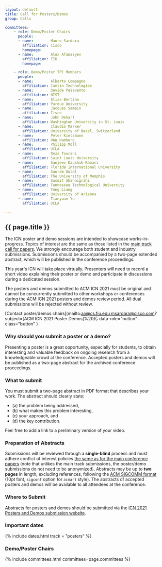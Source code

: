 ```yaml
---
layout: default
title: Call for Posters/Demos
group: Calls

committees:
    - role: Demo/Poster Chairs
      people:
      - name:        Mauro Sardara
        affiliation: Cisco
        homepage:    
      - name:        Alex Afanasyev
        affiliation: FIU
        homepage:    

    - role: Demo/Poster TPC Members
      people:
      - name:        Alberto Compagno
        affiliation: Camlin Technologies
      - name:        Davide Pesavento
        affiliation: NIST
      - name:        Elisa Bertino
        affiliation: Purdue University
      - name:        Jacques Samain
        affiliation: Cisco
      - name:        John Dehart
        affiliation: Washington University in St. Louis
      - name:        Claudio Marxer
        affiliation: University of Basel, Switzerland
      - name:        Peter Kietzmann
        affiliation: HAW Hamburg
      - name:        Philipp Moll
        affiliation: UCLA
      - name:        Reza Tourani
        affiliation: Saint Louis University
      - name:        Sanjeev Kaushik Ramani
        affiliation: Florida International University
      - name:        Saurab Dulal
        affiliation: The University of Memphis
      - name:        Susmit Shannigrahi
        affiliation: Tennessee Technological University
      - name:        Teng Liang
        affiliation: University of Arizona
      - name:        Tianyuan Yu
        affiliation: UCLA

---
```


## {{ page.title }}

The ICN poster and demo sessions are intended to showcase works-in-progress.
Topics of interest are the same as those listed in the [main track call for papers](cf-papers.html).
We strongly encourage both student and industry submissions.
Submissions should be accompanied by a two-page extended abstract, which will be published in the conference proceedings.

This year's ICN will take place virtually.
Presenters will need to record a short video explaining their poster or demo and participate in discussions during a dedicated session.

The posters and demos submitted to ACM ICN 2021 must be original and cannot be concurrently submitted to other workshops or conferences during the ACM ICN 2021 posters and demos review period.
All dual submissions will be rejected without review.

[Contact poster/demos chairs](mailto:aa@cs.fiu.edu,msardara@cisco.com?subject=[ACM ICN 2021 Poster Demos]%20){: data-role="button" class="button" }

### Why should you submit a poster or a demo?

Presenting a poster is a great opportunity, especially for students, to obtain interesting and valuable feedback on ongoing research from a knowledgeable crowd at the conference.
Accepted posters and demos will be published as a two-page abstract for the archived conference proceedings. 

### What to submit

You must submit a two-page abstract in PDF format that describes your work.
The abstract should clearly state:
- (a) the problem being addressed,
- (b) what makes this problem interesting,
- (c) your approach, and
- (d) the key contribution.

Feel free to add a link to a preliminary version of your video.

### Preparation of Abstracts

Submissions will be reviewed through a **single-blind** process and must adhere conflict of interest policies [the same as for the main conference papers](cfp.html) (note that unlikes the main track submissions, the poster/demo submissions do not need to be anonymized).
Abstracts may be up to **two pages** in length, excluding references, following the [ACM SIGCOMM format](https://github.com/conference-websites/acmart-sigproc-template/) (10pt font, `sigconf` option for `acmart` style).
The abstracts of accepted posters and demos will be available to all attendees at the conference.

### Where to Submit

Abstracts for posters and demos should be submitted via the [ICN 2021 Posters and Demos submission website](https://icn21posterdemo.hotcrp.com/).

### Important dates

{% include dates.html track = "posters" %}

### Demo/Poster Chairs

{% include committees.html committees=page.committees %}
